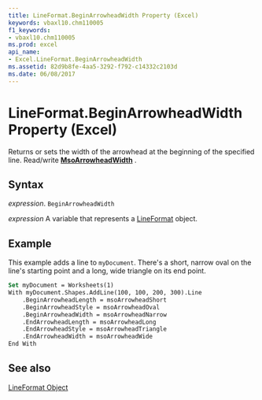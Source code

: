 ```yaml
---
title: LineFormat.BeginArrowheadWidth Property (Excel)
keywords: vbaxl10.chm110005
f1_keywords:
- vbaxl10.chm110005
ms.prod: excel
api_name:
- Excel.LineFormat.BeginArrowheadWidth
ms.assetid: 82d9b8fe-4aa5-3292-f792-c14332c2103d
ms.date: 06/08/2017
---
```



# LineFormat.BeginArrowheadWidth Property (Excel)

Returns or sets the width of the arrowhead at the beginning of the specified line. Read/write  **[MsoArrowheadWidth](Office.MsoArrowheadWidth.md)** .


## Syntax

 _expression_. `BeginArrowheadWidth`

 _expression_ A variable that represents a [LineFormat](Excel.LineFormat.md) object.


## Example

This example adds a line to  `myDocument`. There's a short, narrow oval on the line's starting point and a long, wide triangle on its end point.


```vb
Set myDocument = Worksheets(1) 
With myDocument.Shapes.AddLine(100, 100, 200, 300).Line 
    .BeginArrowheadLength = msoArrowheadShort 
    .BeginArrowheadStyle = msoArrowheadOval 
    .BeginArrowheadWidth = msoArrowheadNarrow 
    .EndArrowheadLength = msoArrowheadLong 
    .EndArrowheadStyle = msoArrowheadTriangle 
    .EndArrowheadWidth = msoArrowheadWide 
End With
```


## See also


[LineFormat Object](Excel.LineFormat.md)

